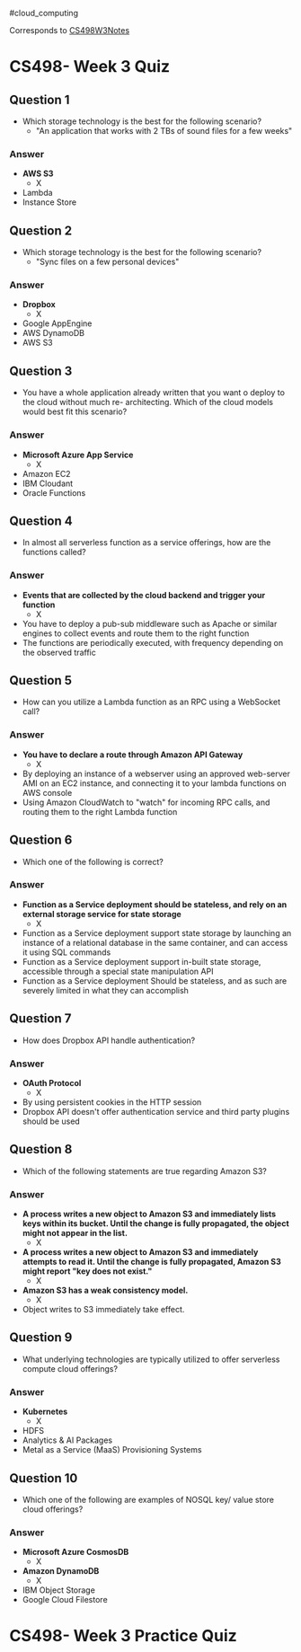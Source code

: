 #cloud_computing 

Corresponds to [CS498W3Notes](../../W3/CS498W3Notes.md)

# CS498- Week 3 Quiz

## Question 1

- Which storage technology is the best for the following scenario?
	- "An application that works with 2 TBs of sound files for a few weeks"

### Answer

- **AWS S3**
	- X
- Lambda
- Instance Store

## Question 2

- Which storage technology is the best for the following scenario?
	- "Sync files on a few personal devices"

### Answer

- **Dropbox**
	- X
- Google AppEngine
- AWS DynamoDB
- AWS S3

## Question 3

- You have a whole application already written that you want o deploy to the cloud without much re- architecting. Which of the cloud models would best fit this scenario?

### Answer

- **Microsoft Azure App Service**
	- X
- Amazon EC2
- IBM Cloudant
- Oracle Functions

## Question 4

- In almost all serverless function as a service offerings, how are the functions called?

### Answer

- **Events that are collected by the cloud backend and trigger your function**
	- X
- You have to deploy a pub-sub middleware such as Apache or similar engines to collect events and route them to the right function
- The functions are periodically executed, with frequency depending on the observed traffic

## Question 5

- How can you utilize a Lambda function as an RPC using a WebSocket call?

### Answer

- **You have to declare a route through Amazon API Gateway**
	- X
- By deploying an instance of a webserver using an approved web-server AMI on an EC2 instance, and connecting it to your lambda functions on AWS console
- Using Amazon CloudWatch to "watch" for incoming RPC calls, and routing them to the right Lambda function

## Question 6

- Which one of the following is correct?

### Answer

- **Function as a Service deployment should be stateless, and rely on an external storage service for state storage**
	- X
- Function as a Service deployment support state storage by launching an instance of a relational database in the same container, and can access it using SQL commands
- Function as a Service deployment support in-built state storage, accessible through a special state manipulation API
- Function as a Service deployment Should be stateless, and as such are severely limited in what they can accomplish

## Question 7 

- How does Dropbox API handle authentication?

### Answer

- **OAuth Protocol**
	- X
- By using persistent cookies in the HTTP session
- Dropbox API doesn't offer authentication service and third party plugins should be used

## Question 8

- Which of the following statements are true regarding Amazon S3?

### Answer

- **A process writes a new object to Amazon S3 and immediately lists keys within its bucket. Until the change is fully propagated, the object might not appear in the list.**
	- X
- **A process writes a new object to Amazon S3 and immediately attempts to read it. Until the change is fully propagated, Amazon S3 might report "key does not exist."**
	- X
- **Amazon S3 has a weak consistency model.**
	- X
- Object writes to S3 immediately take effect.

## Question 9

- What underlying technologies are typically utilized to offer serverless compute cloud offerings?

### Answer

- **Kubernetes**
	- X
- HDFS
- Analytics & AI Packages
- Metal as a Service (MaaS) Provisioning Systems

## Question 10

- Which one of the following are examples of NOSQL key/ value store cloud offerings?

### Answer

- **Microsoft Azure CosmosDB**
	- X
- **Amazon DynamoDB**
	- X
- IBM Object Storage
- Google Cloud Filestore

# CS498- Week 3 Practice Quiz